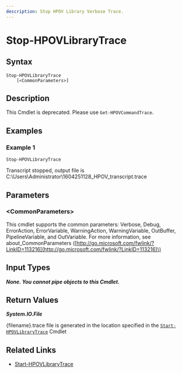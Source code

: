 ```yaml
---
description: Stop HPOV Library Verbose Trace.
---
```


# Stop-HPOVLibraryTrace

## Syntax

```text
Stop-HPOVLibraryTrace
    [<CommonParameters>]
```

## Description

This Cmdlet is deprecated. Please use `Get-HPOVCommandTrace`.

## Examples

### Example 1

```text
Stop-HPOVLibraryTrace
```

Transcript stopped, output file is C:\Users\Administrator\1604251128\_HPOV\_transcript.trace

## Parameters

### &lt;CommonParameters&gt;

This cmdlet supports the common parameters: Verbose, Debug, ErrorAction, ErrorVariable, WarningAction, WarningVariable, OutBuffer, PipelineVariable, and OutVariable. For more information, see about\_CommonParameters \([http://go.microsoft.com/fwlink/?LinkID=113216](http://go.microsoft.com/fwlink/?LinkID=113216)\)

## Input Types

_**None. You cannot pipe objects to this Cmdlet.**_

## Return Values

_**System.IO.File**_

{filename}.trace file is generated in the location specified in the [`Start-HPOVLibraryTrace`](start-hpovlibrarytrace.md) Cmdlet

## Related Links

* [Start-HPOVLibraryTrace](start-hpovlibrarytrace.md)

